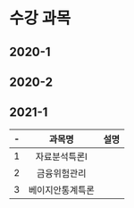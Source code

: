 # 수강 과목

## 2020-1  
  
  
## 2020-2  
  
  
## 2021-1  
| - | 과목명 | 설명  
:-: | :-: | :-: 
1 | 자료분석특론Ⅰ |  
2 | 금융위험관리 | 
3 | 베이지안통계특론 | 
